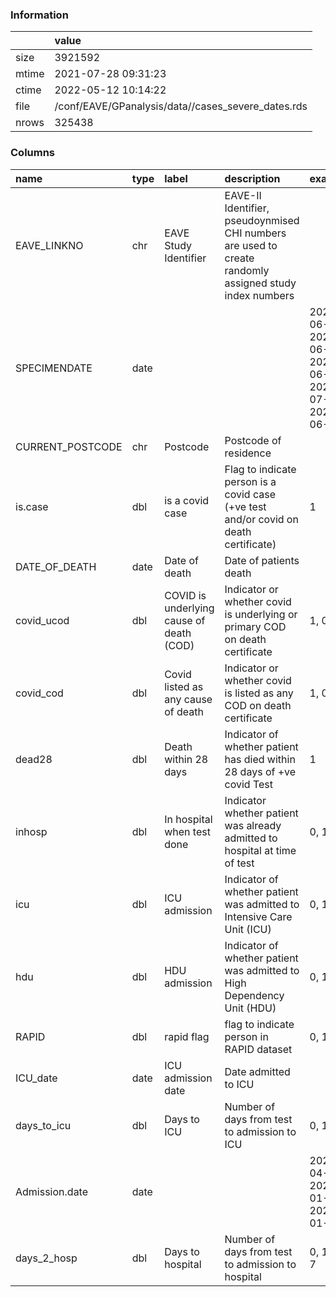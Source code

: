
### Information



|       | value                                              |
|:------|:---------------------------------------------------|
| size  | 3921592                                            |
| mtime | 2021-07-28 09:31:23                                |
| ctime | 2022-05-12 10:14:22                                |
| file  | /conf/EAVE/GPanalysis/data//cases_severe_dates.rds |
| nrows | 325438                                             |

### Columns

| name             | type   | label                                    | description                                                                                            | examples                                                   |
|:-----------------|:-------|:-----------------------------------------|:-------------------------------------------------------------------------------------------------------|:-----------------------------------------------------------|
| EAVE_LINKNO      | chr    | EAVE Study Identifier                    | EAVE-II Identifier, pseudoynmised CHI numbers are used to create randomly assigned study index numbers |                                                            |
| SPECIMENDATE     | date   |                                          |                                                                                                        | 2021-06-30, 2021-06-28, 2021-06-29, 2021-07-02, 2021-06-22 |
| CURRENT_POSTCODE | chr    | Postcode                                 | Postcode of residence                                                                                  |                                                            |
| is.case          | dbl    | is a covid case                          | Flag to indicate person is a covid case (+ve test and/or covid on death certificate)                   | 1                                                          |
| DATE_OF_DEATH    | date   | Date of death                            | Date of patients death                                                                                 |                                                            |
| covid_ucod       | dbl    | COVID is underlying cause of death (COD) | Indicator or whether covid is underlying or primary COD on death certificate                           | 1, 0                                                       |
| covid_cod        | dbl    | Covid listed as any cause of death       | Indicator or whether covid is listed as any COD on death certificate                                   | 1, 0                                                       |
| dead28           | dbl    | Death within 28 days                     | Indicator of whether patient has died within 28 days of +ve covid Test                                 | 1                                                          |
| inhosp           | dbl    | In hospital when test done               | Indicator whether patient was already admitted to hospital at time of test                             | 0, 1                                                       |
| icu              | dbl    | ICU admission                            | Indicator of whether patient was admitted to Intensive Care Unit (ICU)                                 | 0, 1                                                       |
| hdu              | dbl    | HDU admission                            | Indicator of whether patient was admitted to High Dependency Unit (HDU)                                | 0, 1                                                       |
| RAPID            | dbl    | rapid flag                               | flag to indicate person in RAPID dataset                                                               | 0, 1                                                       |
| ICU_date         | date   | ICU admission date                       | Date admitted to ICU                                                                                   |                                                            |
| days_to_icu      | dbl    | Days to ICU                              | Number of days from test to admission to ICU                                                           | 0, 1, 2                                                    |
| Admission.date   | date   |                                          |                                                                                                        | 2020-04-01, 2021-01-11, 2021-01-20                         |
| days_2_hosp      | dbl    | Days to hospital                         | Number of days from test to admission to hospital                                                      | 0, 1, -1, 7                                                |
        